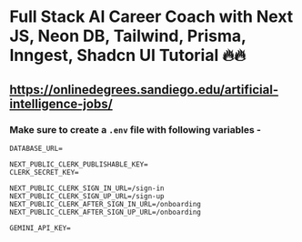 # Full Stack AI Career Coach with Next JS, Neon DB, Tailwind, Prisma, Inngest, Shadcn UI Tutorial 🔥🔥
## https://onlinedegrees.sandiego.edu/artificial-intelligence-jobs/


### Make sure to create a `.env` file with following variables -

```
DATABASE_URL=

NEXT_PUBLIC_CLERK_PUBLISHABLE_KEY=
CLERK_SECRET_KEY=

NEXT_PUBLIC_CLERK_SIGN_IN_URL=/sign-in
NEXT_PUBLIC_CLERK_SIGN_UP_URL=/sign-up
NEXT_PUBLIC_CLERK_AFTER_SIGN_IN_URL=/onboarding
NEXT_PUBLIC_CLERK_AFTER_SIGN_UP_URL=/onboarding

GEMINI_API_KEY=
```
